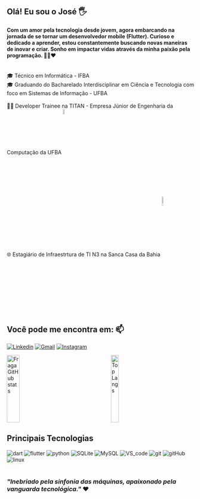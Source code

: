 ## Olá! Eu sou o José 🖐️

#### Com um amor pela tecnologia desde jovem, agora embarcando na jornada de se tornar um desenvolvedor mobile (Flutter). Curioso e dedicado a aprender, estou constantemente buscando novas maneiras de inovar e criar. Sonho em impactar vidas através da minha paixão pela programação. 👨‍💻❤️<br /><br />

🎓 Técnico em Informática - IFBA<br />
🎓 Graduando do Bacharelado Interdisciplinar em Ciência e Tecnologia com foco em Sistemas de Informação - UFBA
<br /><br />
👨‍💻 Developer Trainee na TITAN - Empresa Júnior de Engenharia da Computação da UFBA  [<img align="center" width="6%" src="https://titanci.com.br/assets/img/logo-com-nome.png"/>](https://titanci.com.br)<br />
🌐 Estagiário de Infraestrtura de TI N3 na Sanca Casa da Bahia  [<img  align="center" width="8%" src="https://www.santacasaba.org.br/imagens/lgo_sta_cas_cab.png"/>](https://www.santacasaba.org.br/)

## Você pode me encontra em: 📫
[![Linkedin](https://img.shields.io/badge/-LinkedIn-%230077B5?style=for-the-badge&logo=linkedin&logoColor=white)](https://www.linkedin.com/in/josé-roberto-cardoso/)
[![Gmail](https://img.shields.io/badge/-Gmail-%23333?style=for-the-badge&logo=gmail&logoColor=white)](mailto:jrcardoso541@gmail.com)
[![Instagram](https://img.shields.io/badge/Instagram-E4405F?style=for-the-badge&logo=instagram&logoColor=white)](https://www.instagram.com/joseroberto.exe)

<div style="display: flex;">
  <a href="https://github.com/JoseCardoso-dev">
    <img width="49%" height="180em" src="https://github-readme-stats.vercel.app/api?username=JoseCardoso-dev&show_icons=true&theme=dracula&count_private=true" alt="Fraga GitHub stats" />
  </a>
  <a href="https://github.com/anuraghazra/github-readme-stats" style="margin: auto;">
    <img width="49%" height="180em" src="https://github-readme-stats.vercel.app/api/top-langs/?username=JoseCardoso-dev&layout=compact&theme=dracula" alt="Top Langs" />
  </a>
</div>

## Principais Tecnologias

<div style="display: inline_block">
  <img align="center" alt="dart" src="https://img.shields.io/badge/Dart-0175C2?style=for-the-badge&logo=dart&logoColor=white" />
  <img align="center" alt="flutter" src="https://img.shields.io/badge/Flutter-02569B?style=for-the-badge&logo=flutter&logoColor=white" />
  <img align="center" alt="python" src="https://img.shields.io/badge/Python-14354C?style=for-the-badge&logo=python&logoColor=white" />
  <img align="center" alt="SQLite" src="https://img.shields.io/badge/SQLite-07405E?style=for-the-badge&logo=sqlite&logoColor=white" />
  <img align="center" alt="MySQL" src="https://img.shields.io/badge/MySQL-005C84?style=for-the-badge&logo=mysql&logoColor=white" />
  <img align="center" alt="VS_code" src="https://img.shields.io/badge/Visual_Studio_Code-0078D4?style=for-the-badge&logo=visual%20studio%20code&logoColor=white" />
  <img align="center" alt="git" src="https://img.shields.io/badge/GIT-E44C30?style=for-the-badge&logo=git&logoColor=white" />
  <img align="center" alt="gitHub" src="https://img.shields.io/badge/GitHub-100000?style=for-the-badge&logo=github&logoColor=white" />
  <img align="center" alt="linux" src="https://img.shields.io/badge/Linux-FCC624?style=for-the-badge&logo=linux&logoColor=black" />
</div><br />

### _"Inebriado pela sinfonia das máquinas, apaixonado pela vanguarda tecnológica."_ ❤️
